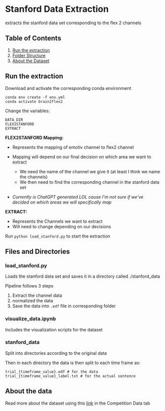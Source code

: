 # Stanford Data Extraction
extracts the stanford data set corresponding to the flex 2 channels

## Table of Contents
1. [Run the extraction](#run-the-extraction)
2. [Folder Structure](#files-and-directories)
3. [About the Dataset](#about-the-data)


## Run the extraction

Download and activate the corresponding conda environment

    conda env create -f env.yml
    conda activate brain2flex2

Change the variables:

    DATA_DIR
    FLEX2STANFORD
    EXTRACT

**FLEX2STANFORD Mapping:**
* Represents the mapping of emotiv channel to flex2 channel

* Mapping will depend on our final decision on which area we want to extract
  * We need the name of the channel we give it (at least I think we name the channels)
  * We then need to find the corresponding channel in the stanford data set

* *Currently is ChatGPT generated LOL cause I'm not sure if we've decided on which areas we will specifically map*
   
**EXTRACT:**
* Represents the Channels we want to extract
* Will need to change depending on our decisions

Run ``python load_stanford.py`` to start the extraction

## Files and Directories

### load_stanford.py

Loads the stanford data set and saves it in a directory called ./stanford_data

Pipeline follows 3 steps
1. Extract the channel data
2. normalized the data
3. Save the data into `.edf` file in corresponding folder

### visualize_data.ipynb
Includes the visualization scripts for the dataset

### stanford_data

Split into directories according to the original data

Then in each directory the data is then split to each time frame as:

    trial_{timeframe_value}.edf # for the data
    trial_{timeframe_value}_label.txt # for the actual sentence


## About the data
Read more about the dataset using this [link](https://docs.google.com/document/d/1zk9Nt3RtSVQDCcyiZOGQXQ-OWUYKfMY2pL3aViWhZZk/edit?usp=sharing) in the Competition Data tab

